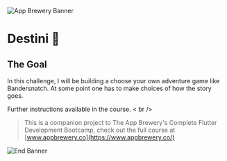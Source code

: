 ![App Brewery Banner](https://github.com/londonappbrewery/Images/blob/master/AppBreweryBanner.png)

# Destini 🤔

## The Goal

In this challenge, I will be building a choose your own adventure game like Bandersnatch. At some point one has to make choices of how the story goes.

Further instructions available in the course.
< br />

> This is a companion project to The App Brewery's Complete Flutter Development Bootcamp, check out the full course at [www.appbrewery.co](https://www.appbrewery.co/)

![End Banner](https://github.com/londonappbrewery/Images/blob/master/readme-end-banner.png)
